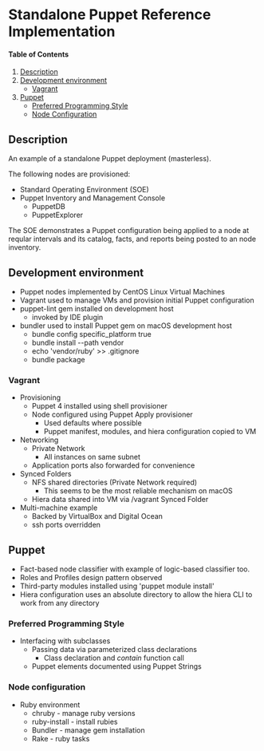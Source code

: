# Standalone Puppet Reference Implementation

#### Table of Contents

1. [Description](#description)
1. [Development environment](#development-environment)
    * [Vagrant](#vagrant)
1. [Puppet](#puppet)
    * [Preferred Programming Style](#preferred-programming-style)
    * [Node Configuration](#node-configuration)

## Description

An example of a standalone Puppet deployment (masterless).

The following nodes are provisioned:
* Standard Operating Environment (SOE)
* Puppet Inventory and Management Console
    * PuppetDB
    * PuppetExplorer

The SOE demonstrates a Puppet configuration being applied to a node at reqular intervals and its catalog, facts, and reports being posted to an node inventory.


## Development environment

* Puppet nodes implemented by CentOS Linux Virtual Machines
* Vagrant used to manage VMs and provision initial Puppet configuration
* puppet-lint gem installed on development host
    * invoked by IDE plugin
* bundler used to install Puppet gem on macOS development host
    * bundle config specific_platform true
    * bundle install --path vendor
    * echo 'vendor/ruby' >> .gitignore
    * bundle package

### Vagrant

* Provisioning
    * Puppet 4 installed using shell provisioner
    * Node configured using Puppet Apply provisioner
        * Used defaults where possible
        * Puppet manifest, modules, and hiera configuration copied to VM
* Networking
    * Private Network
        * All instances on same subnet
    * Application ports also forwarded for convenience
* Synced Folders
    * NFS shared directories (Private Network required)
        * This seems to be the most reliable mechanism on macOS
    * Hiera data shared into VM via /vagrant Synced Folder
* Multi-machine example
    * Backed by VirtualBox and Digital Ocean
    * ssh ports overridden


## Puppet

* Fact-based node classifier with example of logic-based classifier too.
* Roles and Profiles design pattern observed
* Third-party modules installed using 'puppet module install'
* Hiera configuration uses an absolute directory to allow the hiera CLI to work from any directory

### Preferred Programming Style

* Interfacing with subclasses
    * Passing data via parameterized class declarations
        * Class declaration and *contain* function call
    * Puppet elements documented using Puppet Strings

### Node configuration

* Ruby environment
    * chruby - manage ruby versions
    * ruby-install - install rubies
    * Bundler - manage gem installation
    * Rake - ruby tasks
